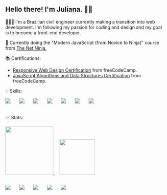 ## Hello there! I'm Juliana. 👋🏼

👩🏻‍💻 I'm a Brazilian civil engineer currently making a transition into web development. I'm following my passion for coding and design and my goal is to become a front-end developer. 

🌱 Currently doing the "Modern JavaScript (from Novice to Ninja)" course from <a href="https://www.udemy.com/course/modern-javascript-from-novice-to-ninja/">The Net Ninja.</a>

📚 Certifications:
- <a href="https://www.freecodecamp.org/certification/julianachagas/responsive-web-design">Responsive Web Design Certification</a> from freeCodeCamp.
- <a href="https://www.freecodecamp.org/certification/julianachagas/javascript-algorithms-and-data-structures">JavaScript Algorithms and Data Structures Certification</a> from freeCodeCamp.

💡 Skills:

<div>
  <img src="https://img.shields.io/badge/HTML5-E34F26?style=for-the-badge&logo=html5&logoColor=white"> 
  &nbsp;&nbsp;&nbsp;&nbsp;&nbsp;
  <img src="https://img.shields.io/badge/CSS3-1572B6?style=for-the-badge&logo=css3&logoColor=white">
   &nbsp;&nbsp;&nbsp;&nbsp;&nbsp;
  <img  src="https://img.shields.io/badge/JavaScript-323330?style=for-the-badge&logo=javascript&logoColor=F7DF1E">
   &nbsp;&nbsp;&nbsp;&nbsp;&nbsp;
  <img  src="https://img.shields.io/badge/GIT-E44C30?style=for-the-badge&logo=git&logoColor=white">
   &nbsp;&nbsp;&nbsp;&nbsp;&nbsp;
  <img  src="https://img.shields.io/badge/GitHub-100000?style=for-the-badge&logo=github&logoColor=white">
   &nbsp;&nbsp;&nbsp;&nbsp;&nbsp;
  <img src="https://img.shields.io/badge/Visual_Studio_Code-0078D4?style=for-the-badge&logo=visual%20studio%20code&logoColor=white">
  &nbsp;&nbsp;&nbsp;&nbsp;&nbsp;
  <img src="https://img.shields.io/badge/Figma-F24E1E?style=for-the-badge&logo=figma&logoColor=white">
</div>
<br>

📈 Stats:

<div>
  <a href="https://github.com/anuraghazra/github-readme-stats">
  <img height="150em" src="https://github-readme-stats.vercel.app/api?username=julianachagas&show_icons=true&theme=dracula&include_all_commits=true"/>
  </a>  
  &nbsp;&nbsp;&nbsp; 
  <a href="https://github.com/anuraghazra/github-readme-stats">
  <img height="110em" src="https://github-readme-stats.vercel.app/api/top-langs/?username=julianachagas&layout=compact&theme=dracula"/></a>
<div>

##
<div>
  <a href="https://www.linkedin.com/in/juliana--chagas/" target="_blank"><img src="https://img.shields.io/badge/LinkedIn-0077B5?style=for-the-badge&logo=linkedin&logoColor=white"></a>  
  &nbsp;&nbsp;&nbsp;&nbsp;&nbsp;
  <a href = "mailto: julianavrchagas@gmail.com"><img src="https://img.shields.io/badge/Gmail-D14836?style=for-the-badge&logo=gmail&logoColor=white"></a>
   &nbsp;&nbsp;&nbsp;&nbsp;&nbsp;  
  <a href="https://twitter.com/JulianaCoding" target="_blank"><img  src="https://img.shields.io/badge/Twitter-1DA1F2?style=for-the-badge&logo=twitter&logoColor=white"></a>
   &nbsp;&nbsp;&nbsp;&nbsp;&nbsp;
  <a href="https://codepen.io/julianachagas" target="_blank"><img  src="https://img.shields.io/badge/Codepen-000000?style=for-the-badge&logo=codepen&logoColor=white"></a>
   &nbsp;&nbsp;&nbsp;&nbsp;&nbsp;
  <a href="https://www.freecodecamp.org/julianachagas" target="_blank"><img src="https://img.shields.io/badge/freecodecamp-27273D?style=for-the-badge&logo=freecodecamp&logoColor=white"></a>    
</div>


    
